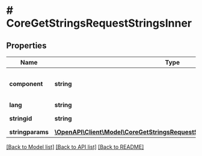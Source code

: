 # # CoreGetStringsRequestStringsInner

## Properties

Name | Type | Description | Notes
------------ | ------------- | ------------- | -------------
**component** | **string** | component | [optional] [default to 'moodle']
**lang** | **string** | lang | [optional]
**stringid** | **string** | string identifier | [optional]
**stringparams** | [**\OpenAPI\Client\Model\CoreGetStringsRequestStringsInnerStringparamsInner[]**](CoreGetStringsRequestStringsInnerStringparamsInner.md) |  | [optional]

[[Back to Model list]](../../README.md#models) [[Back to API list]](../../README.md#endpoints) [[Back to README]](../../README.md)
